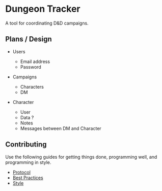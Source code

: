 # Dungeon Tracker

A tool for coordinating D&amp;D campaigns.

## Plans / Design

 * Users
   * Email address
   * Password

 * Campaigns
   * Characters
   * DM

 * Character
   * User
   * Data ?
   * Notes
   * Messages between DM and Character

## Contributing

Use the following guides for getting things done, programming well, and
programming in style.

* [Protocol](http://github.com/thoughtbot/guides/blob/master/protocol)
* [Best Practices](http://github.com/thoughtbot/guides/blob/master/best-practices)
* [Style](http://github.com/thoughtbot/guides/blob/master/style)
